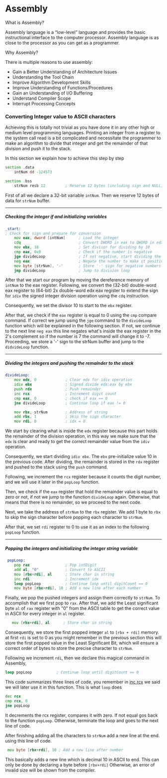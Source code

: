 # Assembly

What is Assembly?

Assembly language is a “low-level” language and provides the basic instructional
interface to the computer processor. Assembly language is as close to the processor as you can get as a programmer. 


Why Assembly?

There is multiple reasons to use assembly:

- Gain a Better Understanding of Architecture Issues
- Understanding the Tool Chain
- Improve Algorithm Development Skills
- Improve Understanding of Functions/Procedures
- Gain an Understanding of I/O Buffering
- Understand Compiler Scope
- Interrupt Processing Concepts


### Converting Integer value to ASCII characters 

Achieving this is totally not trivial as you have done it in any other high or medium level programming languages. 
Printing an integer from a register to the system call read is a bit complicated and necessitate 
the programmer to make an algorithm to divide that integer and get the remainder of that division and push it to the stack.

In this section we explain how to achieve this step by step

```asm
section .data
    intNum dd -124573       

section .bss
    strNum resb 12         ; Reserve 12 bytes (including sign and NULL)
```

First of all we declare a 32-bit variable `intNum`. Then we reserve 12 bytes of data for `strNum` buffer.

---------------------------------------------------------------------------------------------

##### Checking the integer if and initializing variables
```asm
_start:
; Check for sign and prepare for conversion
    mov eax, dword [intNum]      ; Load the integer
    cdq                          ; Convert DWORD in eax to QWORD in edx:eax (sign-extend for idiv)
    mov ebx, 10                  ; Set divisor for dividing by 10
    cmp eax, 0x0                 ; Check if the number is negative
    jge divideLoop               ; If not negative, start dividing the integer
    neg eax                      ; Negate the number to make it positive for conversion
    mov byte [strNum], '-'       ; Store '-' sign for negative numbers
    jmp divideLoop               ; Jump to division loop
```

After that we start our program by moving the dereference memory of `intNum` to the eax register.
Following,  we convert the (32-bit) double-word eax register to (64-bit) 2x double-word edx:eax register to extend the sign
for `idiv` the signed integer division operation using the `cdq` instruction.

Consequently, we set the divisor 10 to start to the `ebx` register.

After that, we check if the `eax` register is equal to 0 using the `cmp` compare command. If correct we jump using the `jge` 
command to the `divideLoop` function which will be explained in the following section.
If not, we continue to the next line `neg eax` this line negates what's inside the eax register in the 2's complement so if the number is 7 the command will change it to -7.
Proceeding, we store a '-' sign to the strNum buffer and jump to the `didvideLoop` function.

------------------------------------------------------------------------------------------------

##### Dividing the integers and pushing the remainder to the stack
```asm
divideLoop:
    mov edx, 0             ; Clear edx for idiv operation
    idiv ebx               ; Signed divide edx:eax by ebx
    push rdx               ; Push remainder
    inc rcx                ; Increment digit count
    cmp eax, 0             ; check if eax == 0
    jne divideLoop         ; Continue loop if eax != 0

    mov rbx, strNum        ; Address of string
    add rbx, 1             ; Skip the sign character
    mov rdi, 0             ; idx = 0
```

We start by clearing what is inside the `edx` register because this part holds the remainder of the division
operation, in this way we make sure that the `edx` is clear and ready to get the correct remainder value from the `idiv`
operation.

Consequently, we start dividing `idiv ebx`. The `ebx` pre-initialize value 10 in the previous code.
After dividing, the remainder is stored in the `rdx` register and pushed to the stack using the `push` command. 

Following, we increment the `rcx` register because it counts the digit number, and we will use it later in the `popLoop` function.


Then, we check if the `eax` register that hold the remainder value is equal to zero or not, if not we jump to the function `divideLoop` again.
Otherwise, that means that there is no remainder, so we proceed to the next code.

Next, we take the address of `strNum` to the `rbx` register. We add 1 byte to `rbx` to skip the sign character before
popping each character to `strNum`.


After that, we set `rdi` register to 0 to use it as an index to the following `popLoop` function.

-------------------------------------------------------------------------------------------------

##### Popping the integers and initializing the integer string variable
```asm
 popLoop:
    pop rax                ; Pop intDigit
    add al, "0"            ; Convert to ASCII
    mov [rbx+rdi], al      ; Store char in string
    inc rdi                ; Increment idx
    loop popLoop           ; Continue loop until digitCount == 0
    mov byte [rbx+rdi], 10 ; Add a new line after each number
```

Finally, we pop the pushed integers and assign them correctly to `strNum`.
To accomplish that we first pop to `rax`. After that, we add the Least significant byte `al` of `rax` register with "0" from the 
ASCII table to get the correct value in ASCII for every integer in `al` register.


```asm
   mov [rbx+rdi], al      ; Store char in string
```
Consequently, we store the first popped integer `al` to `[rbx + rdi]` memory. at first `rdi` is set to 0
as you might remember in the previous section this will store the first popped value in the Least Significant Bit,
which will ensure a correct order of bytes to store the precise character to `strNum`.

Following we increment `rdi`, then we declare this magical command in Assembly,
```asm
loop popLoop           ; Continue loop until digitCount == 0
```
This code summarizes three lines of code, you remember in [inc rcx](#L86) we said we will later use it in this function.
This is what `loop` does  
```asm
dec rcx
cmp rcx, 0
jne popLoop
```
It decrements the rcx register, compares it with zero. If not equal gos back to the function `popLoop`. Otherwise, terminate 
the loop and goes to the next line of code.

After finishing adding all the characters to `strNum` add a new line at the end.
using this line of code. 
```asm
 mov byte [rbx+rdi], 10 ; Add a new line after number
```
This basically adds a new line which is decimal 10 in ASCII to end. This can only be done by declaring a byte before `[rbx+rdi]`
Otherwise, an error of invalid size will be shown from the compiler. 

 


